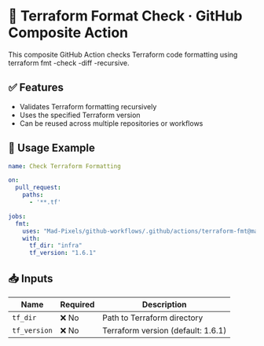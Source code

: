 # 🧬 Terraform Format Check · GitHub Composite Action

This composite GitHub Action checks Terraform code formatting using terraform fmt -check -diff -recursive.

## ✅ Features
- Validates Terraform formatting recursively
- Uses the specified Terraform version
- Can be reused across multiple repositories or workflows

## 🔧 Usage Example
```yaml
name: Check Terraform Formatting

on:
  pull_request:
    paths:
      - '**.tf'

jobs:
  fmt:
    uses: "Mad-Pixels/github-workflows/.github/actions/terraform-fmt@main"
    with:
      tf_dir: "infra"
      tf_version: "1.6.1"
```

## 📥 Inputs
| **Name**                | **Required** | **Description**                    |
|-------------------------|--------------|------------------------------------|
| `tf_dir`                | ❌ No        | Path to Terraform directory        |
| `tf_version`            | ❌ No        | Terraform version (default: 1.6.1) |